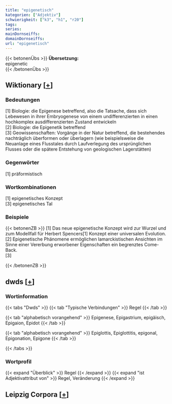```yaml
---
title: "epigenetisch"
kategorien: ["Adjektiv"]
schwierigkeit: ["k3", "h1", "r20"]
tags:
series:
mainDornseiffs:
domainDornseiffs:
url: "epigenetisch"
---
```


{{< betonenÜbs >}}
**Übersetzung:**  
epigenetic  
{{< /betonenÜbs >}}

## Wiktionary [[+](https://de.wiktionary.org/wiki/epigenetisch)]

### Bedeutungen
[1] Biologie: die Epigenese betreffend, also die Tatsache, dass sich Lebewesen in ihrer Embryogenese von einem undifferenzierten in einen hochkomplex ausdifferenzierten Zustand entwickeln  
[2] Biologie: die Epigenetik betreffend  
[3] Geowissenschaften: Vorgänge in der Natur betreffend, die bestehendes nachträglich überformen oder überlagern (wie beispielsweise die Neuanlage eines Flusstales durch Laufverlegung des ursprünglichen Flusses oder die spätere Entstehung von geologischen Lagerstätten)  

### Gegenwörter
[1] präformistisch  

### Wortkombinationen
[1] epigenetisches Konzept  
[3] epigenetisches Tal  

### Beispiele
{{< betonenZB >}}
[1] Das neue epigenetische Konzept wird zur Wurzel und zum Modellfall für Herbert Spencers[1] Konzept einer universalen Evolution.  
[2] Epigenetische Phänomene ermöglichen lamarckistischen Ansichten im Sinne einer Vererbung erworbener Eigenschaften ein begrenztes Come-Back.  
[3]  

{{< /betonenZB >}}


## dwds [[+](https://www.dwds.de/wb/epigenetisch)]

### Wortinformation
{{< tabs "Dwds" >}}
{{< tab "Typische Verbindungen" >}}
Regel
{{< /tab >}}

{{< tab "alphabetisch vorangehend" >}}
Epigenese, Epigastrium, epigäisch, Epigaion, Epidot
{{< /tab >}}

{{< tab "alphabetisch vorangehend" >}}
Epiglottis, Epiglottitis, epigonal, Epigonation, Epigone
{{< /tab >}}

{{< /tabs >}}

### Wortprofil
{{< expand "Überblick" >}} Regel {{< /expand >}}
{{< expand "ist Adjektivattribut von" >}} Regel, Veränderung {{< /expand >}}

## Leipzig Corpora [[+](https://corpora.uni-leipzig.de/en/res?word=epigenetisch&corpusId=deu_newscrawl-public_2018)]

